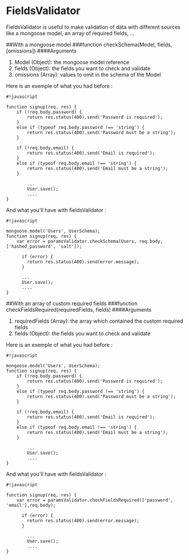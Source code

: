 # FieldsValidator

FieldsValidator is useful to make validation of data with different sources like a mongoose model, an array of required fields, ...

##With a mongoose model
###function checkSchema(Model, fields, [omissions])
####Arguments
1. Model (Object): the mongoose model reference
2. fields (Object): the fields you want to check and validate
3. omissions (Array): values to omit in the schema of the Model

Here is an exemple of what you had before :
```
#!javascript

function signup(req, res) {
	if (!req.body.password) {
		return res.status(400).send('Password is required');
	}
	else if (typeof req.body.password !== 'string') {
		return res.status(400).send('Password must be a string');
	}

	if (!req.body.email) {
		return res.status(400).send('Email is required');
	}
	else if (typeof req.body.email !== 'string') {
		return res.status(400).send('Email must be a string');
	}

        ...
        User.save();
        ....
}
```

And what you'll have with fieldsValidator : 

```
#!javascript

mongoose.model('Users', UserSchema);
function signup(req, res) {
	var error = paramsValidator.checkSchema(Users, req.body, ['hashed_password', 'salt']);

      if (error) {
        return res.status(400).send(error.message);
      }

      ...
      User.save();
      ....
}
```

##With an array of custom required fields
###function checkFieldsRequired(requiredFields, fields)
####Arguments
1. requiredFields (Array): the array which contained the custom required fields
2. fields (Object): the fields you want to check and validate

Here is an exemple of what you had before :
```
#!javascript

mongoose.model('Users', UserSchema);
function signup(req, res) {
	if (!req.body.password) {
		return res.status(400).send('Password is required');
	}
	else if (typeof req.body.password !== 'string') {
		return res.status(400).send('Password must be a string');
	}

	if (!req.body.email) {
		return res.status(400).send('Email is required');
	}
	else if (typeof req.body.email !== 'string') {
		return res.status(400).send('Email must be a string');
	}

        ...
        User.save();
        ....
}
```

And what you'll have with fieldsValidator : 

```
#!javascript

function signup(req, res) {
	var error = paramsValidator.checkFieldsRequired(['password', 'email'],req.body);

      if (error) {
        return res.status(400).send(error.message);
      }

        ...
        User.save();
        ....
}
```

